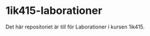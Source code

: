 1ik415-laborationer
===================

Det här repositoriet är till för Laborationer i kursen 1ik415.
